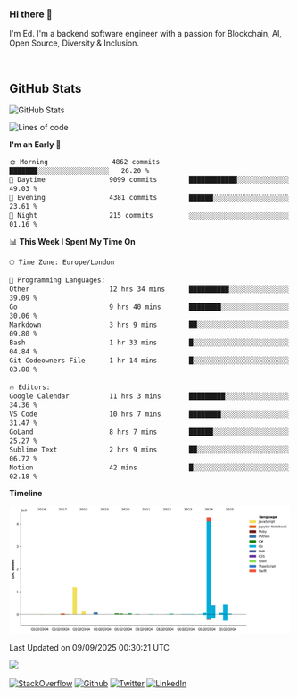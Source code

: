 ### Hi there 👋
 I'm Ed. I'm a backend software engineer with a passion for Blockchain, AI, Open Source, Diversity & Inclusion.

<br />

<h2>GitHub Stats</h2>
<p><img src="https://github-readme-stats.vercel.app/api?username=echarrod&amp;show_icons=true" alt="GitHub Stats"></p>

<!--START_SECTION:waka-->
![Lines of code](https://img.shields.io/badge/From%20Hello%20World%20I%27ve%20Written-6.8%20million%20lines%20of%20code-blue)

**I'm an Early 🐤** 

```text
🌞 Morning                4862 commits        ███████░░░░░░░░░░░░░░░░░░   26.20 % 
🌆 Daytime                9099 commits        ████████████░░░░░░░░░░░░░   49.03 % 
🌃 Evening                4381 commits        ██████░░░░░░░░░░░░░░░░░░░   23.61 % 
🌙 Night                  215 commits         ░░░░░░░░░░░░░░░░░░░░░░░░░   01.16 % 
```


📊 **This Week I Spent My Time On** 

```text
🕑︎ Time Zone: Europe/London

💬 Programming Languages: 
Other                    12 hrs 34 mins      ██████████░░░░░░░░░░░░░░░   39.09 % 
Go                       9 hrs 40 mins       ████████░░░░░░░░░░░░░░░░░   30.06 % 
Markdown                 3 hrs 9 mins        ██░░░░░░░░░░░░░░░░░░░░░░░   09.80 % 
Bash                     1 hr 33 mins        █░░░░░░░░░░░░░░░░░░░░░░░░   04.84 % 
Git Codeowners File      1 hr 14 mins        █░░░░░░░░░░░░░░░░░░░░░░░░   03.88 % 

🔥 Editors: 
Google Calendar          11 hrs 3 mins       █████████░░░░░░░░░░░░░░░░   34.36 % 
VS Code                  10 hrs 7 mins       ████████░░░░░░░░░░░░░░░░░   31.47 % 
GoLand                   8 hrs 7 mins        ██████░░░░░░░░░░░░░░░░░░░   25.27 % 
Sublime Text             2 hrs 9 mins        ██░░░░░░░░░░░░░░░░░░░░░░░   06.72 % 
Notion                   42 mins             █░░░░░░░░░░░░░░░░░░░░░░░░   02.18 % 
```

**Timeline**

![Lines of Code chart](https://raw.githubusercontent.com/echarrod/echarrod/main/assets/bar_graph.png)


 Last Updated on 09/09/2025 00:30:21 UTC
<!--END_SECTION:waka-->

![](https://komarev.com/ghpvc/?username=echarrod)

<p>
<a href="https://stackoverflow.com/users/1014632/ech" target="_blank"><img alt="StackOverflow" src="https://img.shields.io/badge/-Stackoverflow-FE7A16?style=for-the-badge&logo=stack-overflow&logoColor=white" /></a> 
<a href="https://github.com/echarrod" target="_blank"><img alt="Github" src="https://img.shields.io/badge/GitHub-%2312100E.svg?&style=for-the-badge&logo=Github&logoColor=white" /></a> 
<a href="https://twitter.com/e_harrod" target="_blank"><img alt="Twitter" src="https://img.shields.io/badge/twitter-%231DA1F2.svg?&style=for-the-badge&logo=twitter&logoColor=white" /></a> 
<a href="https://www.linkedin.com/in/ed-harrod" target="_blank"><img alt="LinkedIn" src="https://img.shields.io/badge/linkedin-%230077B5.svg?&style=for-the-badge&logo=linkedin&logoColor=white" /></a>
